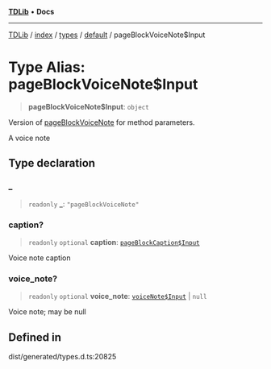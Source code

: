 [**TDLib**](../../../../../../README.md) • **Docs**

***

[TDLib](../../../../../../modules.md) / [index](../../../../../README.md) / [types](../../../README.md) / [default](../README.md) / pageBlockVoiceNote$Input

# Type Alias: pageBlockVoiceNote$Input

> **pageBlockVoiceNote$Input**: `object`

Version of [pageBlockVoiceNote](pageBlockVoiceNote.md) for method parameters.

A voice note

## Type declaration

### \_

> `readonly` **\_**: `"pageBlockVoiceNote"`

### caption?

> `readonly` `optional` **caption**: [`pageBlockCaption$Input`](pageBlockCaption$Input.md)

Voice note caption

### voice\_note?

> `readonly` `optional` **voice\_note**: [`voiceNote$Input`](voiceNote$Input.md) \| `null`

Voice note; may be null

## Defined in

dist/generated/types.d.ts:20825
